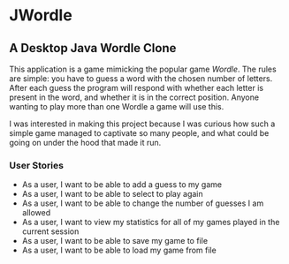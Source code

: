 # JWordle

## A Desktop Java Wordle Clone

This application is a game mimicking the popular game *Wordle*. The rules are simple: you have to guess a word with the chosen number of letters. After each guess the program will respond with whether each letter is present in the word, and whether it is in the correct position. Anyone wanting to play more than one Wordle a game will use this.

I was interested in making this project because I was curious how such a simple game managed to captivate so many people, and what could be going on under the hood that made it run.

### User Stories

- As a user, I want to be able to add a guess to my game
- As a user, I want to be able to select to play again
- As a user, I want to be able to change the number of guesses I am allowed
- As a user, I want to view my statistics for all of my games played in the current session
- As a user, I want to be able to save my game to file
- As a user, I want to be able to load my game from file